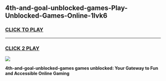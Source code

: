 
## 4th-and-goal-unblocked-games-Play-Unblocked-Games-Online-1lvk6
<h3>
<a href="https://premium76.site?title=4th-and-goal-unblocked-games&ref=24A">CLICK TO PLAY</a></h3>
<hr>

<h3>
<a href="https://premium76.site?title=4th-and-goal-unblocked-games&ref=24A">CLICK 2 PLAY</a>
  
</h3>

<a href="https://premium76.site?title=4th-and-goal-unblocked-games&ref=24A"><img src="https://clearcache.store/games.png"></a>


**4th-and-goal-unblocked-games games unblocked: Your Gateway to Fun and Accessible Online Gaming**
